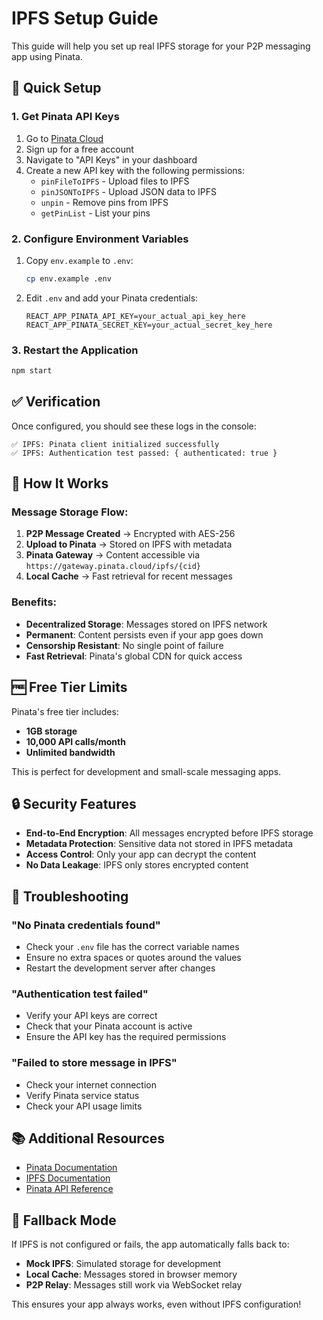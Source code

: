 # IPFS Setup Guide

This guide will help you set up real IPFS storage for your P2P messaging app using Pinata.

## 🚀 Quick Setup

### 1. Get Pinata API Keys

1. Go to [Pinata Cloud](https://app.pinata.cloud/)
2. Sign up for a free account
3. Navigate to "API Keys" in your dashboard
4. Create a new API key with the following permissions:
   - `pinFileToIPFS` - Upload files to IPFS
   - `pinJSONToIPFS` - Upload JSON data to IPFS
   - `unpin` - Remove pins from IPFS
   - `getPinList` - List your pins

### 2. Configure Environment Variables

1. Copy `env.example` to `.env`:
   ```bash
   cp env.example .env
   ```

2. Edit `.env` and add your Pinata credentials:
   ```env
   REACT_APP_PINATA_API_KEY=your_actual_api_key_here
   REACT_APP_PINATA_SECRET_KEY=your_actual_secret_key_here
   ```

### 3. Restart the Application

```bash
npm start
```

## ✅ Verification

Once configured, you should see these logs in the console:

```
✅ IPFS: Pinata client initialized successfully
✅ IPFS: Authentication test passed: { authenticated: true }
```

## 🔧 How It Works

### Message Storage Flow:
1. **P2P Message Created** → Encrypted with AES-256
2. **Upload to Pinata** → Stored on IPFS with metadata
3. **Pinata Gateway** → Content accessible via `https://gateway.pinata.cloud/ipfs/{cid}`
4. **Local Cache** → Fast retrieval for recent messages

### Benefits:
- **Decentralized Storage**: Messages stored on IPFS network
- **Permanent**: Content persists even if your app goes down
- **Censorship Resistant**: No single point of failure
- **Fast Retrieval**: Pinata's global CDN for quick access

## 🆓 Free Tier Limits

Pinata's free tier includes:
- **1GB storage**
- **10,000 API calls/month**
- **Unlimited bandwidth**

This is perfect for development and small-scale messaging apps.

## 🔒 Security Features

- **End-to-End Encryption**: All messages encrypted before IPFS storage
- **Metadata Protection**: Sensitive data not stored in IPFS metadata
- **Access Control**: Only your app can decrypt the content
- **No Data Leakage**: IPFS only stores encrypted content

## 🚨 Troubleshooting

### "No Pinata credentials found"
- Check your `.env` file has the correct variable names
- Ensure no extra spaces or quotes around the values
- Restart the development server after changes

### "Authentication test failed"
- Verify your API keys are correct
- Check that your Pinata account is active
- Ensure the API key has the required permissions

### "Failed to store message in IPFS"
- Check your internet connection
- Verify Pinata service status
- Check your API usage limits

## 📚 Additional Resources

- [Pinata Documentation](https://docs.pinata.cloud/)
- [IPFS Documentation](https://docs.ipfs.io/)
- [Pinata API Reference](https://docs.pinata.cloud/api-reference)

## 🔄 Fallback Mode

If IPFS is not configured or fails, the app automatically falls back to:
- **Mock IPFS**: Simulated storage for development
- **Local Cache**: Messages stored in browser memory
- **P2P Relay**: Messages still work via WebSocket relay

This ensures your app always works, even without IPFS configuration!
